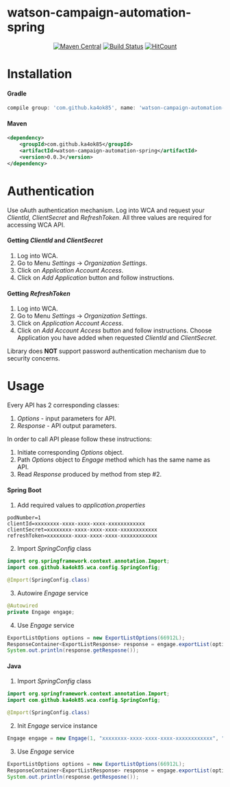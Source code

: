 # watson-campaign-automation-spring

<div align="center">
  
[![Maven Central](https://maven-badges.herokuapp.com/maven-central/com.github.ka4ok85/watson-campaign-automation-spring/badge.svg)](https://maven-badges.herokuapp.com/maven-central/com.github.ka4ok85/watson-campaign-automation-spring)
[![Build Status](https://travis-ci.org/ka4ok85/watson-campaign-automation-spring.svg?branch=master)](https://travis-ci.org/ka4ok85/watson-campaign-automation-spring)
[![HitCount](http://hits.dwyl.io/ka4ok85/watson-campaign-automation-spring.svg)](http://hits.dwyl.io/ka4ok85/watson-campaign-automation-spring)

</div>

# Installation

#### Gradle
```groovy
compile group: 'com.github.ka4ok85', name: 'watson-campaign-automation-spring', version: '0.0.3'
```

#### Maven
```xml
<dependency>
    <groupId>com.github.ka4ok85</groupId>
    <artifactId>watson-campaign-automation-spring</artifactId>
    <version>0.0.3</version>
</dependency>
```

# Authentication
Use oAuth authentication mechanism. Log into WCA and request your *ClientId*, *ClientSecret* and *RefreshToken*. All three values are required for accessing WCA API.

#### Getting *ClientId* and *ClientSecret*
1. Log into WCA.
2. Go to Menu *Settings* -> *Organization Settings*.
3. Click on *Application Account Access*.
4. Click on *Add Application* button and follow instructions.

#### Getting *RefreshToken*
1. Log into WCA.
2. Go to Menu *Settings* -> *Organization Settings*.
3. Click on *Application Account Access*.
4. Click on *Add Account Access* button and follow instructions. Choose Application you have added when requested *ClientId* and *ClientSecret*.


Library does **NOT** support password authentication mechanism due to security concerns.


# Usage
Every API has 2 corresponding classes:
1. *Options* - input parameters for API.
2. *Response* - API output parameters.

In order to call API please follow these instructions:

1. Initiate corresponding *Options* object.
2. Path *Options* object to *Engage* method which has the same name as API.
3. Read *Response* produced by method from step #2.

#### Spring Boot
1. Add required values to *application.properties*
```
podNumber=1
clientId=xxxxxxxx-xxxx-xxxx-xxxx-xxxxxxxxxxxx
clientSecret=xxxxxxxx-xxxx-xxxx-xxxx-xxxxxxxxxxxx
refreshToken=xxxxxxxx-xxxx-xxxx-xxxx-xxxxxxxxxxxx
```

2. Import *SpringConfig* class
```java
import org.springframework.context.annotation.Import;
import com.github.ka4ok85.wca.config.SpringConfig;

@Import(SpringConfig.class)
```

3. Autowire *Engage* service
```java
@Autowired
private Engage engage;
```

4. Use *Engage* service
```java
ExportListOptions options = new ExportListOptions(66912L);
ResponseContainer<ExportListResponse> response = engage.exportList(options);
System.out.println(response.getResposne());
```

#### Java
1. Import *SpringConfig* class
```java
import org.springframework.context.annotation.Import;
import com.github.ka4ok85.wca.config.SpringConfig;

@Import(SpringConfig.class)
```

2. Init *Engage* service instance
```java
Engage engage = new Engage(1, "xxxxxxxx-xxxx-xxxx-xxxx-xxxxxxxxxxxx", "xxxxxxxx-xxxx-xxxx-xxxx-xxxxxxxxxxxx", "xxxxxxxx-xxxx-xxxx-xxxx-xxxxxxxxxxxx");
```

3. Use *Engage* service
```java
ExportListOptions options = new ExportListOptions(66912L);
ResponseContainer<ExportListResponse> response = engage.exportList(options);
System.out.println(response.getResposne());
```
